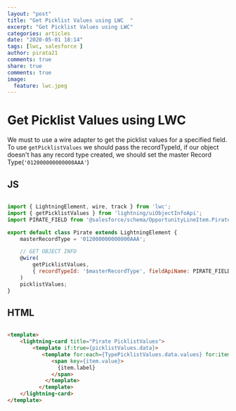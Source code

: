 ```yaml
---
layout: "post"
title: "Get Picklist Values using LWC  "
excerpt: "Get Picklist Values using LWC"
categories: articles
date: "2020-05-01 18:14"
tags: [lwc, salesforce ]
author: pirata21
comments: true
share: true
comments: true
image:
  feature: lwc.jpeg
---
```


# Get Picklist Values using LWC  

We must to use a wire adapter to get the picklist values for a specified field. To use `getPicklistValues` we should pass the recordTypeId, if our object doesn't has any record type created, we should set the master Record Type(`'012000000000000AAA'`)


## JS
```javascript

import { LightningElement, wire, track } from 'lwc';
import { getPicklistValues } from 'lightning/uiObjectInfoApi'; 
import PIRATE_FIELD from '@salesforce/schema/OpportunityLineItem.Pirate__c'; 

export default class Pirate extends LightningElement {
    masterRecordType = '012000000000000AAA';

    // GET OBJECT INFO
    @wire(
        getPicklistValues, 
        { recordTypeId: '$masterRecordType', fieldApiName: PIRATE_FIELD }
    )
    picklistValues;
}
```

## HTML
```html

<template>
    <lightning-card title="Pirate PicklistValues">
        <template if:true={picklistValues.data}>
           <template for:each={TypePicklistValues.data.values} for:item="item">
              <span key={item.value}>
                {item.label}
              </span>
            </template>
          </template>
    </lightning-card>
</template>
```

